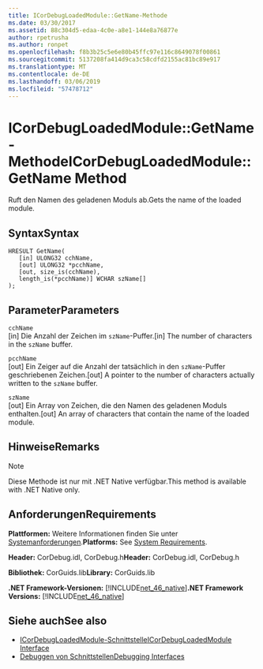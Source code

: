 ```yaml
---
title: ICorDebugLoadedModule::GetName-Methode
ms.date: 03/30/2017
ms.assetid: 88c304d5-edaa-4c0e-a8e1-144e8a76877e
author: rpetrusha
ms.author: ronpet
ms.openlocfilehash: f8b3b25c5e6e80b45ffc97e116c8649078f00861
ms.sourcegitcommit: 5137208fa414d9ca3c58cdfd2155ac81bc89e917
ms.translationtype: MT
ms.contentlocale: de-DE
ms.lasthandoff: 03/06/2019
ms.locfileid: "57478712"
---
```

# <a name="icordebugloadedmodulegetname-method"></a><span data-ttu-id="6f72b-102">ICorDebugLoadedModule::GetName-Methode</span><span class="sxs-lookup"><span data-stu-id="6f72b-102">ICorDebugLoadedModule::GetName Method</span></span>
<span data-ttu-id="6f72b-103">Ruft den Namen des geladenen Moduls ab.</span><span class="sxs-lookup"><span data-stu-id="6f72b-103">Gets the name of the loaded module.</span></span>  
  
## <a name="syntax"></a><span data-ttu-id="6f72b-104">Syntax</span><span class="sxs-lookup"><span data-stu-id="6f72b-104">Syntax</span></span>  
  
```  
HRESULT GetName(  
   [in] ULONG32 cchName,  
   [out] ULONG32 *pcchName,  
   [out, size_is(cchName),  
   length_is(*pcchName)] WCHAR szName[]  
);  
```  
  
## <a name="parameters"></a><span data-ttu-id="6f72b-105">Parameter</span><span class="sxs-lookup"><span data-stu-id="6f72b-105">Parameters</span></span>  
 `cchName`  
 <span data-ttu-id="6f72b-106">[in] Die Anzahl der Zeichen im `szName`-Puffer.</span><span class="sxs-lookup"><span data-stu-id="6f72b-106">[in] The number of characters in the `szName` buffer.</span></span>  
  
 `pcchName`  
 <span data-ttu-id="6f72b-107">[out] Ein Zeiger auf die Anzahl der tatsächlich in den `szName`-Puffer geschriebenen Zeichen.</span><span class="sxs-lookup"><span data-stu-id="6f72b-107">[out] A pointer to the number of characters actually written to the `szName` buffer.</span></span>  
  
 `szName`  
 <span data-ttu-id="6f72b-108">[out] Ein Array von Zeichen, die den Namen des geladenen Moduls enthalten.</span><span class="sxs-lookup"><span data-stu-id="6f72b-108">[out] An array of characters that contain the name of the loaded module.</span></span>  
  
## <a name="remarks"></a><span data-ttu-id="6f72b-109">Hinweise</span><span class="sxs-lookup"><span data-stu-id="6f72b-109">Remarks</span></span>  
  
> [!NOTE]
>  <span data-ttu-id="6f72b-110">Diese Methode ist nur mit .NET Native verfügbar.</span><span class="sxs-lookup"><span data-stu-id="6f72b-110">This method is available with .NET Native only.</span></span>  
  
## <a name="requirements"></a><span data-ttu-id="6f72b-111">Anforderungen</span><span class="sxs-lookup"><span data-stu-id="6f72b-111">Requirements</span></span>  
 <span data-ttu-id="6f72b-112">**Plattformen:** Weitere Informationen finden Sie unter [Systemanforderungen](../../../../docs/framework/get-started/system-requirements.md).</span><span class="sxs-lookup"><span data-stu-id="6f72b-112">**Platforms:** See [System Requirements](../../../../docs/framework/get-started/system-requirements.md).</span></span>  
  
 <span data-ttu-id="6f72b-113">**Header:** CorDebug.idl, CorDebug.h</span><span class="sxs-lookup"><span data-stu-id="6f72b-113">**Header:** CorDebug.idl, CorDebug.h</span></span>  
  
 <span data-ttu-id="6f72b-114">**Bibliothek:** CorGuids.lib</span><span class="sxs-lookup"><span data-stu-id="6f72b-114">**Library:** CorGuids.lib</span></span>  
  
 <span data-ttu-id="6f72b-115">**.NET Framework-Versionen:** [!INCLUDE[net_46_native](../../../../includes/net-46-native-md.md)]</span><span class="sxs-lookup"><span data-stu-id="6f72b-115">**.NET Framework Versions:** [!INCLUDE[net_46_native](../../../../includes/net-46-native-md.md)]</span></span>  
  
## <a name="see-also"></a><span data-ttu-id="6f72b-116">Siehe auch</span><span class="sxs-lookup"><span data-stu-id="6f72b-116">See also</span></span>
- [<span data-ttu-id="6f72b-117">ICorDebugLoadedModule-Schnittstelle</span><span class="sxs-lookup"><span data-stu-id="6f72b-117">ICorDebugLoadedModule Interface</span></span>](../../../../docs/framework/unmanaged-api/debugging/icordebugloadedmodule-interface.md)
- [<span data-ttu-id="6f72b-118">Debuggen von Schnittstellen</span><span class="sxs-lookup"><span data-stu-id="6f72b-118">Debugging Interfaces</span></span>](../../../../docs/framework/unmanaged-api/debugging/debugging-interfaces.md)
